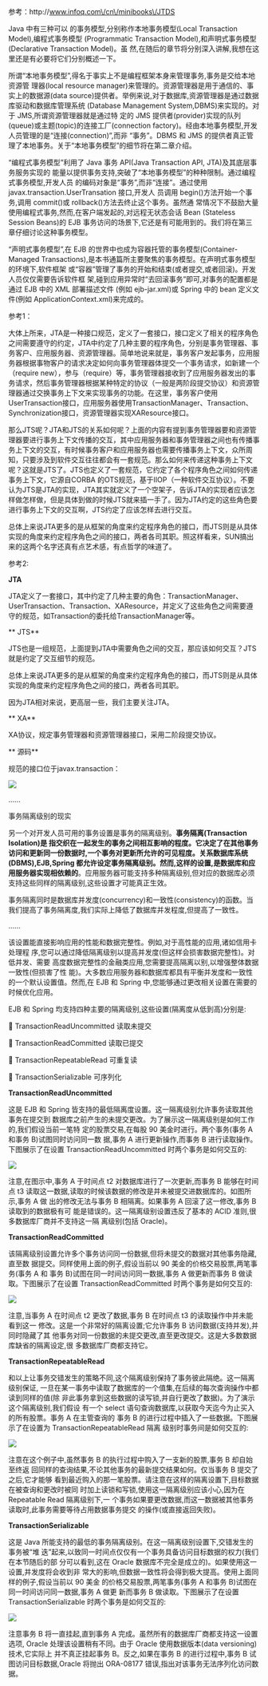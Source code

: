 参考：http:\/\/www.infoq.com\/cn\/minibooks\/JTDS

Java 中有三种可以 的事务模型,分别称作本地事务模型\(Local Transaction Model\),编程式事务模型 \(Programmatic Transaction Model\),和声明式事务模型\(Declarative Transaction Model\)。虽 然,在随后的章节将分别深入讲解,我想在这里还是有必要将它们分别概述一下。

所谓“本地事务模型”,得名于事实上不是编程框架本身来管理事务,事务是交给本地资源管 理器\(local resource manager\)来管理的。资源管理器是用于通信的、事实上的数据源\(data source\)提供者。举例来说,对于数据库,资源管理器是通过数据库驱动和数据库管理系统 \(Database Management System,DBMS\)来实现的。对于 JMS,所谓资源管理器就是通过特 定的 JMS 提供者\(provider\)实现的队列\(queue\)或主题\(topic\)的连接工厂\(connection factory\)。经由本地事务模型,开发人员管理的是“连接\(connection\)”,而非 “事务”。DBMS 和 JMS 的提供者真正管理了本地事务。关于“本地事务模型”的细节将在第二章介绍。

“编程式事务模型”利用了 Java 事务 API\(Java Transaction API, JTA\)及其底层事务服务实现的 能量以提供事务支持,突破了“本地事务模型”的种种限制。通过编程式事务模型,开发人员 的编码对象是“事务”,而非“连接”。通过使用 javax.transaction.UserTransation 接口,开发人 员调用 begin\(\)方法开始一个事务,调用 commit\(\)或 rollback\(\)方法去终止这个事务。虽然通 常情况下不鼓励大量使用编程式事务,然而,在客户端发起的,对远程无状态会话 Bean \(Stateless Session Beans\)的 EJB 事务访问的场景下,它还是有可能用到的。我们将在第三 章仔细讨论这种事务模型。

“声明式事务模型”,在 EJB 的世界中也成为容器托管的事务模型\(Container-Managed Transactions\),是本书通篇所主要聚焦的事务模型。在声明式事务模型的环境下,软件框架 或“容器”管理了事务的开始和结束\(或者提交,或者回滚\)。开发人员仅仅需要告诉软件框 架,碰到应用异常时“去回滚事务”即可,对事务的配置都是通过 EJB 中的 XML 部署描述文件 \(例如 ejb-jar.xml\)或 Spring 中的 bean 定义文件\(例如 ApplicationContext.xml\)来完成的。

参考1：

大体上所来，JTA是一种接口规范，定义了一套接口，接口定义了相关的程序角色之间需要遵守的约定，JTA中约定了几种主要的程序角色，分别是事务管理器、事务客户、应用服务器、资源管理器。简单地说来就是，事务客户发起事务，应用服务器根据事物客户的请求决定如何向事务管理器体提交一个事务请求，如新建一个（require new），参与（require）等，事务管理器接收到了应用服务器发出的事务请求，然后事务管理器根据某种特定的协议（一般是两阶段提交协议）和资源管理器通过交换事务上下文来实现事务的功能。在这里，事务客户使用UserTransaction接口，应用服务器使用TransactionManager、Transaction、Synchronization接口，资源管理器实现XAResource接口。

那么JTS呢？JTA和JTS的关系如何呢？上面的内容有提到事务管理器要和资源管理器要进行事务上下文传播的交互，其中应用服务器和事务管理器之间也有传播事务上下文的交互，有时候事务客户和应用服务器也需要传播事务上下文，众所周知，只要涉及到软件交互往往都会有一套规范。那么如何来传递这种事务上下文呢？这就是JTS了。JTS也定义了一套规范，它约定了各个程序角色之间如何传递事务上下文，它源自CORBA 的OTS规范，基于IIOP（一种软件交互协议）。不要认为JTS是JTA的实现，JTA其实就定义了一个空架子，告诉JTA的实现者应该怎样做怎样做，但是具体到做的时候JTS就来插一手了。因为JTA约定的这些角色要进行事务上下文的交互啊，JTS约定了应该怎样去进行交互。

总体上来说JTA更多的是从框架的角度来约定程序角色的接口，而JTS则是从具体实现的角度来约定程序角色之间的接口，两者各司其职。照这样看来，SUN搞出来的这两个名字还真有点艺术感，有点哲学的味道了。

参考2:

**JTA**

JTA定义了一套接口，其中约定了几种主要的角色：TransactionManager、UserTransaction、Transaction、XAResource，并定义了这些角色之间需要遵守的规范，如Transaction的委托给TransactionManager等。

** JTS**

JTS也是一组规范，上面提到JTA中需要角色之间的交互，那应该如何交互？JTS就是约定了交互细节的规范。

总体上来说JTA更多的是从框架的角度来约定程序角色的接口，而JTS则是从具体实现的角度来约定程序角色之间的接口，两者各司其职。

因为JTA相对来说，更高层一些，我们主要关注JTA。

** XA**

XA协议，规定事务管理器和资源管理器接口，采用二阶段提交协议。

** 源码**

规范的接口位于javax.transaction：

![](http://img.blog.csdn.net/20140810110328712?watermark/2/text/aHR0cDovL2Jsb2cuY3Nkbi5uZXQvbGlkYXRnYg==/font/5a6L5L2T/fontsize/400/fill/I0JBQkFCMA==/dissolve/70/gravity/SouthEast)

......

事务隔离级别的现实

另一个对开发人员可用的事务设置是事务的隔离级别。**事务隔离\(Transaction Isolation\)是 指交织在一起发生的事务之间相互影响的程度。它决定了在其他事务访问和更新同一份数据时,一个事务对更新所允许的可见程度。**关系数据库系统\(DBMS\),EJB,Spring 都允许设定事务隔离级别。然而,这样的设置,是**数据库和应用服务器实现相依赖的**。应用服务器可能支持多种隔离级别,但对应的数据库必须支持这些同样的隔离级别,这些设置才可能真正生效。

事务隔离同时是数据库并发度\(concurrency\)和一致性\(consistency\)的函数。当我们提高了事务隔离度,我们实际上降低了数据库并发程度,但提高了一致性。

......

该设置能直接影响应用的性能和数据完整性。例如,对于高性能的应用,诸如信用卡处理程 序,您可以通过降低隔离级别以提高并发度\(但这样会损害数据完整性\)。对低并发、需要 高度数据完整性的金融类应用,您需要提高隔离以别,以增强整体数据一致性\(但损害了性 能\)。大多数应用服务器和数据库都具有平衡并发度和一致性的一个默认设置值。然而,在 EJB 和 Spring 中,您能够通过更改相关设置在需要的时候优化应用。

EJB 和 Spring 均支持四种主要的隔离级别,这些设置\(隔离度从低到高\)分别是:

 TransactionReadUncommitted 读取未提交

 TransactionReadCommitted 读取已提交

 TransactionRepeatableRead 可重复读

 TransactionSerializable 可序列化

**TransactionReadUncommitted**

这是 EJB 和 Spring 皆支持的最低隔离度设置。这一隔离级别允许事务读取其他事务在提交到 数据库之前产生的未提交更改。为了展示这一隔离级别是如何工作的,我们假设当前一笔特 定的股票交易,在每股 90 美金时进行。两个事务\(事务 A 和事务 B\)试图同时访问同一数 据,事务 A 进行更新操作,而事务 B 进行读取操作。下图展示了在设置 TransactionReadUncommitted 时两个事务是如何交互的:

![](/assets/1.png)

注意,在图示中,事务 A 于时间点 t2 对数据库进行了一次更新,而事务 B 能够在时间点 t3 读取这一数据,读取的时候该数据的修改是并未被提交进数据库的。如图所示,事务 A 做 出的修改无法与事务 B 相隔离。如果事务 A 回滚了这一修改,事务 B 读取到的数据极有可 能是错误的。这一隔离级别设置违反了基本的 ACID 准则,很多数据库厂商并不支持这一隔 离级别\(包括 Oracle\)。

**TransactionReadCommitted**

该隔离级别设置允许多个事务访问同一份数据,但将未提交的数据对其他事务隐藏,直至数 据提交。同样使用上面的例子,假设当前以 90 美金的价格交易股票,两笔事务\(事务 A 和 事务 B\)试图在同一时间访问同一数据,事务 A 做更新而事务 B 做读取。下图展示了在设置 TransactionReadCommitted 时两个事务是如何交互的:

![](/assets/2.png)

注意,当事务 A 在时间点 t2 更改了数据,事务 B 在时间点 t3 的读取操作中并未能看到这一 修改。这是一个非常好的隔离设置;它允许事务 B 访问数据\(支持并发\),并同时隐藏了其 他事务对同一份数据的未提交更改,直至更改提交。这是大多数数据库缺省的隔离设定,很 多数据库厂商都支持它。

**TransactionRepeatableRead**

和以上让事务交错发生的策略不同,这个隔离级别保持了事务彼此隔绝。这一隔离级别保证, 一旦在某一事务中读取了数据库的一个值集,在后续的每次查询操作中都读到同样的值\(除 非此事务拿到这些数据的读写锁,并自行更改了数据\)。为了演示这个隔离级别,我们假设 有一个 select 语句查询数据库,以获取今天迄今为止买入的所有股票。事务 A 在主管查询的 事务 B 的进行过程中插入了一些数据。下图展示了在设置为 TransactionRepeatableRead 隔离 级别时事务间是如何交互的:

![](/assets/3.png)

注意在这个例子中,虽然事务 B 的执行过程中购入了一支新的股票,事务 B 却自始至终返 回同样的查询结果,不论其他事务的最新提交结果如何。仅当事务 B 提交了之后,它才能够 看到最近购入的那一笔股票。请注意在这样的隔离设置下,目标数据在被查询和更改时被同 时加上读锁和写锁,使用这一隔离级别应该小心,因为在 Repeatable Read 隔离级别下,一 个事务如果要更改数据,而这一数据被其他事务读取时,此事务需要等待占用数据事务提交 的操作\(或直接返回失败\)。

**TransactionSerializable**

这是 Java 所能支持的最低的事务隔离级别。在这一隔离级别设置下,交错发生的事务被“堆 迭”起来,以致同一时间点仅仅有一个事务具备访问目标数据的权力\(我们在本节随后的部 分可以看到,这在 Oracle 数据库不完全是成立的\)。如果使用这一设置,并发度将会收到非 常大的影响,但数据一致性将会得到极大提高。使用上面同样的例子,假设当前以 90 美金 的价格交易股票,两笔事务\(事务 A 和事务 B\)试图在同一时间访问同一数据,事务 A 做更 新而事务 B 做读取。下图展示了在设置 TransactionSerializable 时两个事务是如何交互的:

![](/assets/4.png)

注意事务 B 将一直挂起,直到事务 A 完成。虽然所有的数据库厂商都支持这一设置选项, Oracle 处理该设置稍有不同。由于 Oracle 使用数据版本\(data versioning\)技术,它实际上 并不真正挂起事务 B。反之,如果在事务 B 的进行过程中,事务 B 试图访问目标数据,Oracle 将抛出 ORA-08177 错误,指出对该事务无法序列化访问数据。

